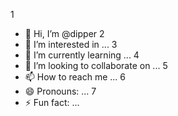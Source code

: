 1
- 👋 Hi, I’m @dipper
2
- 👀 I’m interested in ...
3
- 🌱 I’m currently learning ...
4
- 💞️ I’m looking to collaborate on ...
5
- 📫 How to reach me ...
6
- 😄 Pronouns: ...
7
- ⚡ Fun fact: ...
